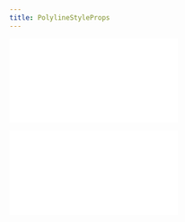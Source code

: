 ```yaml
---
title: PolylineStyleProps
---
```


<embed src="../../common/Marker.zh.md"></embed>

<embed src="../../common/BaseStyleProps.zh.md"></embed>
